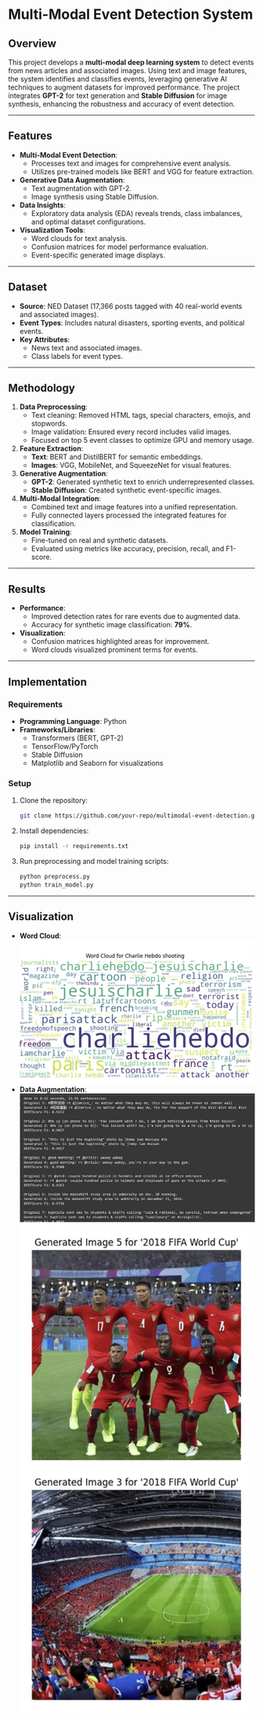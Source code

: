 # Multi-Modal Event Detection System

## Overview
This project develops a **multi-modal deep learning system** to detect events from news articles and associated images. Using text and image features, the system identifies and classifies events, leveraging generative AI techniques to augment datasets for improved performance. The project integrates **GPT-2** for text generation and **Stable Diffusion** for image synthesis, enhancing the robustness and accuracy of event detection.

---

## Features
- **Multi-Modal Event Detection**:
  - Processes text and images for comprehensive event analysis.
  - Utilizes pre-trained models like BERT and VGG for feature extraction.
- **Generative Data Augmentation**:
  - Text augmentation with GPT-2.
  - Image synthesis using Stable Diffusion.
- **Data Insights**:
  - Exploratory data analysis (EDA) reveals trends, class imbalances, and optimal dataset configurations.
- **Visualization Tools**:
  - Word clouds for text analysis.
  - Confusion matrices for model performance evaluation.
  - Event-specific generated image displays.

---

## Dataset
- **Source**: NED Dataset (17,366 posts tagged with 40 real-world events and associated images).
- **Event Types**: Includes natural disasters, sporting events, and political events.
- **Key Attributes**:
  - News text and associated images.
  - Class labels for event types.

---

## Methodology
1. **Data Preprocessing**:
   - Text cleaning: Removed HTML tags, special characters, emojis, and stopwords.
   - Image validation: Ensured every record includes valid images.
   - Focused on top 5 event classes to optimize GPU and memory usage.
2. **Feature Extraction**:
   - **Text**: BERT and DistilBERT for semantic embeddings.
   - **Images**: VGG, MobileNet, and SqueezeNet for visual features.
3. **Generative Augmentation**:
   - **GPT-2**: Generated synthetic text to enrich underrepresented classes.
   - **Stable Diffusion**: Created synthetic event-specific images.
4. **Multi-Modal Integration**:
   - Combined text and image features into a unified representation.
   - Fully connected layers processed the integrated features for classification.
5. **Model Training**:
   - Fine-tuned on real and synthetic datasets.
   - Evaluated using metrics like accuracy, precision, recall, and F1-score.

---

## Results
- **Performance**:
  - Improved detection rates for rare events due to augmented data.
  - Accuracy for synthetic image classification: **79%**.
- **Visualization**:
  - Confusion matrices highlighted areas for improvement.
  - Word clouds visualized prominent terms for events.

---

## Implementation
### Requirements
- **Programming Language**: Python
- **Frameworks/Libraries**:
  - Transformers (BERT, GPT-2)
  - TensorFlow/PyTorch
  - Stable Diffusion
  - Matplotlib and Seaborn for visualizations

### Setup
1. Clone the repository:
   ```bash
   git clone https://github.com/your-repo/multimodal-event-detection.git
   ```
2. Install dependencies:
   ```bash
   pip install -r requirements.txt
   ```
3. Run preprocessing and model training scripts:
   ```bash
   python preprocess.py
   python train_model.py
   ```

---

## Visualization
- **Word Cloud**:
  ![Word Cloud Example](images/wordcloud.jpg)
- **Data Augmentation**:
  ![Text Example](images/text_augmentation.jpg)
  ![Image Example](images/image_augmentation.jpg)
